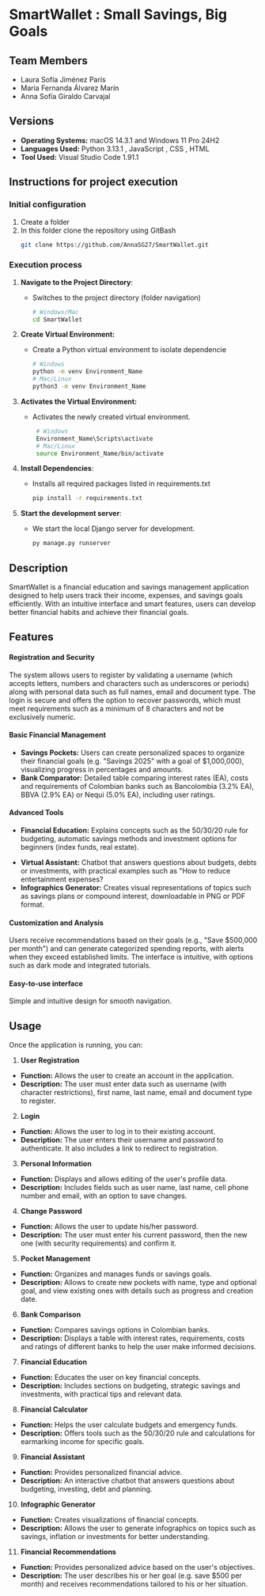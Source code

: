 # SmartWallet : Small Savings, Big Goals
## Team Members
 - Laura Sofía Jiménez París
 - Maria Fernanda Álvarez Marín
 - Anna Sofía Giraldo Carvajal
## Versions
 - **Operating Systems:** macOS 14.3.1 and Windows 11 Pro 24H2
 - **Languages Used:** Python 3.13.1 , JavaScript , CSS , HTML
 - **Tool Used:** Visual Studio Code 1.91.1
 
## Instructions for project execution

### Initial configuration
1. Create a folder
2. In this folder clone the repository using GitBash
	```bash
   git clone https://github.com/AnnaSG27/SmartWallet.git
   ```
### Execution process

1. **Navigate to the Project Directory**:
   - Switches to the project directory (folder navigation)
	   ```bash
	 # Windows/Mac 
	   cd SmartWallet
	   ```   

2.  **Create Virtual Environment:**
	- Create a Python virtual environment to isolate dependencie
	     ```bash
		 # Windows
		python -m venv Environment_Name
		# Mac/Linux
		python3 -m venv Environment_Name  
	     ```
3. **Activates the Virtual Environment:** 
	- Activates the newly created virtual environment. 
	   ```bash
		# Windows
		Environment_Name\Scripts\activate
		# Mac/Linux
		source Environment_Name/bin/activate  
	     ```
4. **Install Dependencies**:
	- Installs all required packages listed in requirements.txt
	     ```bash
	     pip install -r requirements.txt
	     ```
5. **Start the development server**:
	- We start the local Django server for development.
	     ```bash
	     py manage.py runserver
	     ```

## Description

SmartWallet is a financial education and savings management application designed to help users track their income, expenses, and savings goals efficiently. With an intuitive interface and smart features, users can develop better financial habits and achieve their financial goals.


## Features

#### **Registration and Security**
The system allows users to register by validating a username (which accepts letters, numbers and characters such as underscores or periods) along with personal data such as full names, email and document type. The login is secure and offers the option to recover passwords, which must meet requirements such as a minimum of 8 characters and not be exclusively numeric.

#### **Basic Financial Management**
* **Savings Pockets:** Users can create personalized spaces to organize their financial goals (e.g. "Savings 2025" with a goal of $1,000,000), visualizing progress in percentages and amounts.
* **Bank Comparator:** Detailed table comparing interest rates (EA), costs and requirements of Colombian banks such as Bancolombia (3.2% EA), BBVA (2.9% EA) or Nequi (5.0% EA), including user ratings.

#### **Advanced Tools**
* **Financial Education:** Explains concepts such as the 50/30/20 rule for budgeting, automatic savings methods and investment options for beginners (index funds, real estate).
- **Virtual Assistant:** Chatbot that answers questions about budgets, debts or investments, with practical examples such as "How to reduce entertainment expenses?
- **Infographics Generator:** Creates visual representations of topics such as savings plans or compound interest, downloadable in PNG or PDF format.

#### Customization and Analysis
Users receive recommendations based on their goals (e.g., "Save $500,000 per month") and can generate categorized spending reports, with alerts when they exceed established limits. The interface is intuitive, with options such as dark mode and integrated tutorials.

#### Easy-to-use interface
Simple and intuitive design for smooth navigation.

## Usage

Once the application is running, you can:

1. **User Registration**
 - **Function:** Allows the user to create an account in the application.
 - **Description:** The user must enter data such as username (with character restrictions), first name, last name, email and document type to register.

2. **Login**
 - **Function:** Allows the user to log in to their existing account.
 - **Description:** The user enters their username and password to authenticate. It also includes a link to redirect to registration.

3. **Personal Information**
 - **Function:** Displays and allows editing of the user's profile data.
 - **Description:** Includes fields such as user name, last name, cell phone number and email, with an option to save changes.

4. **Change Password**
 - **Function:** Allows the user to update his/her password.
 - **Description:** The user must enter his current password, then the new one (with security requirements) and confirm it.

5. **Pocket Management**
 - **Function:** Organizes and manages funds or savings goals.
 - **Description:** Allows to create new pockets with name, type and optional goal, and view existing ones with details such as progress and creation date.

6. **Bank Comparison**
 - **Function:** Compares savings options in Colombian banks.
 - **Description:** Displays a table with interest rates, requirements, costs and ratings of different banks to help the user make informed decisions.

7. **Financial Education**
 - **Function:** Educates the user on key financial concepts.
 - **Description:** Includes sections on budgeting, strategic savings and investments, with practical tips and relevant data.

8. **Financial Calculator**
 - **Function:** Helps the user calculate budgets and emergency funds.
 - **Description:** Offers tools such as the 50/30/20 rule and calculations for earmarking income for specific goals.

9. **Financial Assistant**
 - **Function:** Provides personalized financial advice.
 - **Description:** An interactive chatbot that answers questions about budgeting, investing, debt and planning.

10. **Infographic Generator**
 - **Function:** Creates visualizations of financial concepts.
 -  **Description:** Allows the user to generate infographics on topics such as savings, inflation or investments for better understanding.

11. **Financial Recommendations**
 - **Function:** Provides personalized advice based on the user's objectives.
 - **Description:** The user describes his or her goal (e.g. save $500 per month) and receives recommendations tailored to his or her situation.

